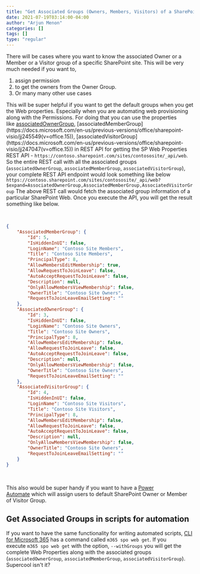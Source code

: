 ```yaml
---
title: "Get Associated Groups (Owners, Members, Visitors) of a SharePoint Site"
date: 2021-07-19T03:14:00-04:00
author: "Arjun Menon"
categories: []
tags: []
type: "regular"
---
```


There will be cases where you want to know the associated Owner or a
Member or a Visitor group of a specific SharePoint site. This will be
very much needed if you want to,

1.  assign permission
2.  to get the owners from the Owner Group.
3.  Or many many other use cases


This will be super helpful if you want to get the default groups when
you get the Web properties. Especially when you are automating web
provisioning along with the Permissions.
For doing that you can use the properties
like [associatedOwnerGroup](https://docs.microsoft.com/en-us/previous-versions/office/sharepoint-visio/jj245638(v=office.15)), [associatedMemberGroup](https://docs.microsoft.com/en-us/previous-versions/office/sharepoint-visio/jj245549(v=office.15)), [associatedVisitorGroup](https://docs.microsoft.com/en-us/previous-versions/office/sharepoint-visio/jj247047(v=office.15)) in
REST API for getting the SP Web Properties REST API
- `https://contoso.sharepoint.com/sites/contososite/_api/web`.
So the entire REST call with all the associated groups
(`associatedOwnerGroup`, `associatedMemberGroup`, `associatedVisitorGroup`), your complete REST API endpoint would look
something like below
`https://contoso.sharepoint.com/sites/contososite/_api/web?`
`$expand=AssociatedOwnerGroup,AssociatedMemberGroup,AssociatedVisitorGroup`
The above REST call would fetch the associated group information of a
particular SharePoint Web. Once you execute the API, you will get the
result something like below.
 
 

 
```json
{
    "AssociatedMemberGroup": {
        "Id": 5,
        "IsHiddenInUI": false,
        "LoginName": "Contoso Site Members",
        "Title": "Contoso Site Members",
        "PrincipalType": 8,
        "AllowMembersEditMembership": true,
        "AllowRequestToJoinLeave": false,
        "AutoAcceptRequestToJoinLeave": false,
        "Description": null,
        "OnlyAllowMembersViewMembership": false,
        "OwnerTitle": "Contoso Site Owners",
        "RequestToJoinLeaveEmailSetting": ""
    },
    "AssociatedOwnerGroup": {
        "Id": 3,
        "IsHiddenInUI": false,
        "LoginName": "Contoso Site Owners",
        "Title": "Contoso Site Owners",
        "PrincipalType": 8,
        "AllowMembersEditMembership": false,
        "AllowRequestToJoinLeave": false,
        "AutoAcceptRequestToJoinLeave": false,
        "Description": null,
        "OnlyAllowMembersViewMembership": false,
        "OwnerTitle": "Contoso Site Owners",
        "RequestToJoinLeaveEmailSetting": ""
    },
    "AssociatedVisitorGroup": {
        "Id": 4,
        "IsHiddenInUI": false,
        "LoginName": "Contoso Site Visitors",
        "Title": "Contoso Site Visitors",
        "PrincipalType": 8,
        "AllowMembersEditMembership": false,
        "AllowRequestToJoinLeave": false,
        "AutoAcceptRequestToJoinLeave": false,
        "Description": null,
        "OnlyAllowMembersViewMembership": false,
        "OwnerTitle": "Contoso Site Owners",
        "RequestToJoinLeaveEmailSetting": ""
    }
}
```
 

This also would be super handy if you want to have a [Power
Automate](https://flow.microsoft.com/en-us/) which will assign users to
default SharePoint Owner or Member of Visitor Group.
 
## Get Associated Groups in scripts for automation 

If you want to have the same functionality for writing automated
scripts, [CLI for Microsoft
365](https://pnp.github.io/cli-microsoft365/cmd/spo/web/web-get#options) has
a command called `m365 spo web get`. If you
execute `m365 spo web get` with
the option, `--withGroups` you
will get the complete Web Properties along with the associated groups
(`associatedOwnerGroup`, `associatedMemberGroup`, `associatedVisitorGroup`).
 
Supercool isn't it?
